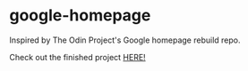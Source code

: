 # google-homepage

Inspired by The Odin Project's Google homepage rebuild repo.

Check out the finished project <a href=https://elisemalin.github.io/google-homepage/>HERE!</a>
